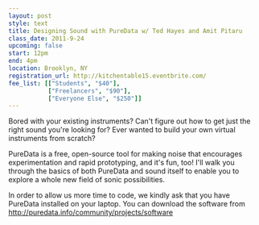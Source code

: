 ```yaml
---
layout: post
style: text
title: Designing Sound with PureData w/ Ted Hayes and Amit Pitaru
class_date: 2011-9-24
upcoming: false
start: 12pm
end: 4pm
location: Brooklyn, NY
registration_url: http://kitchentable15.eventbrite.com/
fee_list: [["Students", "$40"],
           ["Freelancers", "$90"],
           ["Everyone Else", "$250"]]
---
```

Bored with your existing instruments?  Can't figure out how to get just the right sound you're looking for?  Ever wanted to build your own virtual instruments from scratch?

PureData is a free, open-source tool for making noise that encourages experimentation and rapid prototyping, and it's fun, too!  I'll walk you through the basics of both PureData and sound itself to enable you to explore a whole new field of sonic possibilities.

In order to allow us more time to code, we kindly ask that you have PureData installed on your laptop. You can download the software from <a href="http://puredata.info/community/projects/software">http://puredata.info/community/projects/software</a> 
